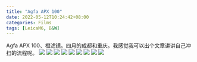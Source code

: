 ```yaml
---
title: "Agfa APX 100"
date: 2022-05-12T10:24:42+08:00
categories: Films
tags: [LeicaM6, B&W]
---
```

Agfa APX 100、橙滤镜。四月的成都和重庆。我感觉我可以出个文章讲讲自己冲扫的流程呢。
![](https://cdn.jsdelivr.net/gh/gaoryrt/f/202205121022209.jpg)
![](https://cdn.jsdelivr.net/gh/gaoryrt/f/202205121022211.jpg)
![](https://cdn.jsdelivr.net/gh/gaoryrt/f/202205121022212.jpg)
![](https://cdn.jsdelivr.net/gh/gaoryrt/f/202205121022213.JPG)
![](https://cdn.jsdelivr.net/gh/gaoryrt/f/202205121022214.jpg)
![](https://cdn.jsdelivr.net/gh/gaoryrt/f/202205121022215.jpg)
![](https://cdn.jsdelivr.net/gh/gaoryrt/f/202205121022216.jpg)
![](https://cdn.jsdelivr.net/gh/gaoryrt/f/202205121022217.jpg)
![](https://cdn.jsdelivr.net/gh/gaoryrt/f/202205121022218.JPG)
